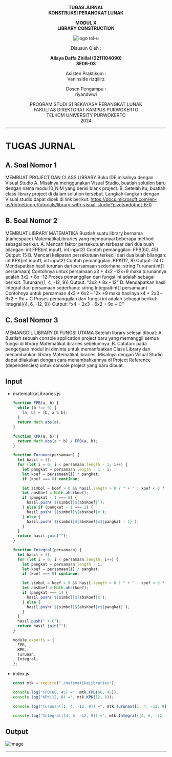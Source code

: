 <div align="center">

**TUGAS JURNAL**  
**KONSTRUKSI PERANGKAT LUNAK**

**MODUL X**  
**LIBRARY CONSTRUCTION**

![logo tel-u](https://github.com/user-attachments/assets/3a44181d-9c92-47f6-8cf0-87755117fd99)

Disusun Oleh :

**Allaya Daffa Zhillal (2211104090)**  
**SE06-03**

Asisten Praktikum :  
Vaninside
rizqiiirz

Dosen Pengampu :  
riyandwwi

PROGRAM STUDI S1 REKAYASA PERANGKAT LUNAK  
FAKULTAS DIREKTORAT KAMPUS PURWOKERTO  
TELKOM UNIVERSITY PURWOKERTO  
2024

</div>

---

# TUGAS JURNAL

## A. Soal Nomor 1

MEMBUAT PROJECT DAN CLASS LIBRARY
Buka IDE misalnya dengan Visual Studio
A. Misalnya menggunakan Visual Studio, buatlah solution baru dengan nama modul10_NIM yang berisi blank project.
B. Setelah itu, buatlah class library project di dalam solution tersebut. Langkah-langkah dengan Visual studio dapat dicek di link berikut: https://docs.microsoft.com/en-us/dotnet/core/tutorials/library-with-visual-studio?pivots=dotnet-6-0

## B. Soal Nomor 2

MEMBUAT LIBRARY MATEMATIKA
Buatlah suatu library bernama (namespace) MatematikaLibraries yang mempunyai beberapa
method sebagai berikut.
A. Mencari faktor persekutuan terbesar dari dua buah bilangan: int FPB(int input1, int input2)
Contoh pemanggilan:
FPB(60, 45)
Output: 15
B. Mencari kelipatan persekutuan terkecil dari dua buah bilangan: int KPK(int input1, int input2)
Contoh pemanggilan:
KPK(12, 8)
Output: 24
C. Mendapatkan hasil turunan dari persamaan sederhana: string Turunan(int[] persamaan)
Contohnya untuk persamaan x3 + 4x2 -12x+9 maka turunannya adalah 3x2 + 8x -12
Proses pemanggilan dari fungsi ini adalah sebagai berikut:
Turunan({1, 4, -12, 9})
Output: “3x2 + 8x - 12”
D. Mendapatkan hasil integral dari persamaan sederhana: string Integral(int[] persamaan)
Contohnya untuk persamaan 4x3 + 6x2 – 12x +9 maka hasilnya x4 + 2x3 – 6x2 + 9x + C
Proses pemanggilan dari fungsi ini adalah sebagai berikut:
Integral({4, 6, -12, 9})
Output: “x4 + 2x3 – 6x2 + 9x + C”

## C. Soal Nomor 3

MEMANGGIL LIBRARY DI FUNGSI UTAMA
Setelah library selesai dibuat:
A. Buatlah sebuah console application project baru yang memanggil semua fungsi di library MatematikaLibraries sebelumnya.
B. Catatan: pada pengerjaan modul ini diminta untuk memanfaatkan Class Library dan menambahkan library MatematikaLibraries. Misalnya dengan Visual Studio dapat dilakukan dengan cara menambahkannya di Project Reference (dependencies) untuk console project yang baru dibuat.

## Input

- matematikaLibraries.js

  ```js
  function FPB(a, b) {
    while (b !== 0) {
      [a, b] = [b, a % b];
    }
    return Math.abs(a);
  }

  function KPK(a, b) {
    return Math.abs(a * b) / FPB(a, b);
  }

  function Turunan(persamaan) {
    let hasil = [];
    for (let i = 0; i < persamaan.length - 1; i++) {
      let pangkat = persamaan.length - 1 - i;
      let koef = persamaan[i] * pangkat;
      if (koef === 0) continue;

      let simbol = koef > 0 && hasil.length > 0 ? " + " : koef < 0 ? " - " : "";
      let absKoef = Math.abs(koef);
      if (pangkat - 1 === 0) {
        hasil.push(`${simbol}${absKoef}`);
      } else if (pangkat - 1 === 1) {
        hasil.push(`${simbol}${absKoef}x`);
      } else {
        hasil.push(`${simbol}${absKoef}x${pangkat - 1}`);
      }
    }
    return hasil.join("");
  }

  function Integral(persamaan) {
    let hasil = [];
    for (let i = 0; i < persamaan.length; i++) {
      let pangkat = persamaan.length - i;
      let koef = persamaan[i] / pangkat;
      if (koef === 0) continue;

      let simbol = koef > 0 && hasil.length > 0 ? " + " : koef < 0 ? " - " : "";
      let absKoef = Math.abs(koef);
      if (pangkat === 1) {
        hasil.push(`${simbol}${absKoef}x`);
      } else {
        hasil.push(`${simbol}${absKoef}x${pangkat}`);
      }
    }
    hasil.push(" + C");
    return hasil.join("");
  }

  module.exports = {
    FPB,
    KPK,
    Turunan,
    Integral,
  };
  ```

- index.js

  ```js
  const mtk = require("./matematikaLibraries");

  console.log("FPB(60, 45) =", mtk.FPB(60, 45));
  console.log("KPK(12, 8) =", mtk.KPK(12, 8));

  console.log("Turunan([1, 4, -12, 9]) =", mtk.Turunan([1, 4, -12, 9]));

  console.log("Integral([4, 6, -12, 9]) =", mtk.Integral([4, 6, -12, 9]));
  ```

## Output

![Image](https://github.com/user-attachments/assets/b365a9cc-f990-4fce-b63a-ac5b32c299f5)

---
